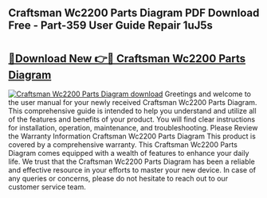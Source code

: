 ## Craftsman Wc2200 Parts Diagram PDF Download Free - Part-359 User Guide Repair 1uJ5s

# <h2><a href="http://dfovk33.blite.top/?on=Craftsman+Wc2200+Parts+Diagram">🔗Download New 👉🔴 Craftsman Wc2200 Parts Diagram</a></h2>

[![Craftsman Wc2200 Parts Diagram download](https://i.imgur.com/lujVjoI.png)](http://dfovk33.blite.top/?on=Craftsman+Wc2200+Parts+Diagram)
Greetings and welcome to the user manual for your newly received Craftsman Wc2200 Parts Diagram. This comprehensive guide is intended to help you understand and utilize all of the features and benefits of your product. You will find clear instructions for installation, operation, maintenance, and troubleshooting. Please Review the Warranty Information Craftsman Wc2200 Parts Diagram This product is covered by a comprehensive warranty. This Craftsman Wc2200 Parts Diagram comes equipped with a wealth of features to enhance your daily life. We trust that the Craftsman Wc2200 Parts Diagram has been a reliable and effective resource in your efforts to master your new device. In case of any queries or concerns, please do not hesitate to reach out to our customer service team.
